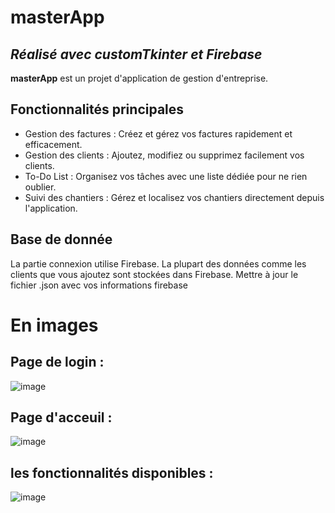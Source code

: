# masterApp
## _Réalisé avec customTkinter et Firebase_
**masterApp** est un projet d'application de gestion d'entreprise.

## Fonctionnalités principales
- Gestion des factures : Créez et gérez vos factures rapidement et efficacement.
- Gestion des clients : Ajoutez, modifiez ou supprimez facilement vos clients.
- To-Do List : Organisez vos tâches avec une liste dédiée pour ne rien oublier.
- Suivi des chantiers : Gérez et localisez vos chantiers directement depuis l'application.

## Base de donnée 
La partie connexion utilise Firebase.
La plupart des données comme les clients que vous ajoutez sont stockées dans Firebase.
Mettre à jour le fichier .json avec vos informations firebase

# En images 
## Page de login :
![image](https://github.com/Oline77/masterApp/assets/64975800/88fa00e4-6b4c-446b-8ab9-ce7b259ef7af)

## Page d'acceuil :
![image](https://github.com/Oline77/masterApp/assets/64975800/adc6a790-959c-422d-bfbb-4200143f406e)

## les fonctionnalités disponibles :
![image](https://github.com/Oline77/masterApp/assets/64975800/ec6e5b37-5713-45fe-a48d-5138822f1ef8)
